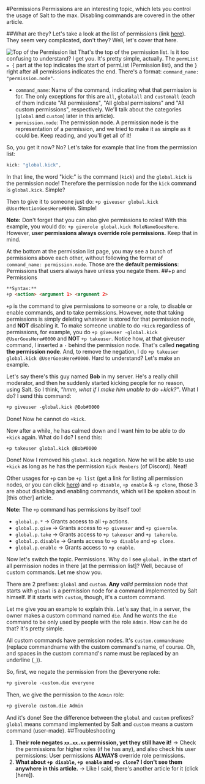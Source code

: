 #Permissions
Permissions are an interesting topic, which lets you control the usage of Salt to the max. Disabling commands are covered in the other article.

##What are they?
Let's take a look at the list of permissions (link [here](http://pastebin.com/e5UAqaib)).
They seem very complicated, don't they? Well, let's cover that here.

![Top of the Permission list](http://image.prntscr.com/image/c8922cf6959d45e397efda9be723f13a.png)
That's the top of the permission list. Is it too confusing to understand? I get you. It's pretty simple, actually. The `permList = {` part at the top indicates the start of permList (Permission list), and the `}` right after all permissions indicates the end. There's a format: `command_name: "permission.node"`.

- `command_name`: Name of the command, indicating what that permission is for. The only exceptions for this are `all`, `globalall` and `customall` (each of them indicate "All permissions", "All global permissions" and "All custom permissions", respectively. We'll talk about the categories (`global` and `custom`) later in this article).
- `permission.node`: The permission node. A permission node is the representation of a permission, and we tried to make it as simple as it could be. Keep reading, and you'll get all of it!

So, you get it now? No? Let's take for example that line from the permission list:
```js
kick: "global.kick",
```
In that line, the word "kick:" is the command (`kick`) and the `global.kick` is the permission node! Therefore the permission node for the `kick` command is `global.kick`. Simple?

Then to give it to someone just do: `+p giveuser global.kick @UserMentionGoesHere#0000`. Simple!

**Note:** Don't forget that you can also give permissions to roles! With this example, you would do: `+p giverole global.kick RoleNameGoesHere`. However, **user permissions always override role permissions.** Keep that in mind.

At the bottom at the permission list page, you may see a bunch of permissions above each other, without following the format of `command_name: permission.node`. Those are the **default permissions**: Permissions that users always have unless you negate them.
##+p and Permissions
```md
**Syntax:**
+p <action> <argument 1> <argument 2>
```
`+p` is the command to give permissions to someone or a role, to disable or enable commands, and to take permissions.
However, note that taking permissions is simply deleting whatever is stored for that permission node, and **NOT** disabling it. To make someone unable to do `+kick` regardless of permissions, for example, you do `+p giveuser -global.kick @UserGoesHere#0000` and **NOT** `+p takeuser`.  Notice how, at that giveuser command, I inserted a `-` behind the permission node. That's called **negating the permission node**. And, to remove the negation, I do `+p takeuser global.kick @UserGoesHere#0000`. Hard to understand? Let's make an example.

Let's say there's this guy named **Bob** in my server. He's a really chill moderator, and then he suddenly started kicking people for no reason, using Salt. So I think, _"hmm, what if I make him unable to do +kick?"_. What I do? I send this command:
```md
+p giveuser -global.kick @Bob#0000
```
Done! Now he cannot do `+kick`.

Now after a while, he has calmed down and I want him to be able to do `+kick` again. What do I do? I send this:
```md
+p takeuser global.kick @Bob#0000
```
Done! Now I removed his `global.kick` negation. Now he will be able to use `+kick` as long as he has the permission `Kick Members` (of Discord). Neat!

Other usages for `+p` can be `+p list` (get a link for listing all permission nodes, or you can click [here](http://pastebin.com/e5UAqaib)) and `+p disable`, `+p enable` & `+p clone`, those 3 are about disabling and enabling commands, which will be spoken about in [this other] article.

**Note:** The `+p` command has permissions by itself too!
- `global.p.*` -> Grants access to all `+p` actions.
- `global.p.give` -> Grants access to `+p giveuser` and `+p giverole`.
- `global.p.take` -> Grants access to `+p takeuser` and `+p takerole`.
- `global.p.disable` -> Grants access to `+p disable` and `+p clone`.
- `global.p.enable` -> Grants access to `+p enable`.

Now let's switch the topic. Permissions. Why do I see `global.` in the start of all permission nodes in there [at the permission list]? Well, because of custom commands. Let me show you.

There are 2 prefixes: `global` and `custom`. **Any** _valid_ permission node that starts with `global` is a permission node for a command implemented by Salt himself. If it starts with `custom`, though, it's a custom command.

Let me give you an example to explain this. Let's say that, in a server, the owner makes a custom command named `die`.  And he wants the `die` command to be only used by people with the role `Admin`. How can he do that? It's pretty simple.

All custom commands have permission nodes. It's `custom.commandname` (replace commandname with the custom command's name, of course. Oh, and spaces in the custom command's name must be replaced by an underline (`_`)).


So, first, we negate the permission from the @everyone role:
```md
+p giverole -custom.die everyone
```
Then, we give the permission to the `Admin`  role:
```md
+p giverole custom.die Admin
```
And it's done! See the difference between the `global` and `custom` prefixes? `global` means command implemented by Salt and `custom` means a custom command (user-made).
##Troubleshooting
1. **Their role negates `xx.xx.xx` permission, yet they still have it!** -> Check the permissions for higher roles (if he has any), and also check his user permissions: User permissions **ALWAYS** override role permissions.
2. **What about `+p disable`, `+p enable` and `+p clone`? I don't see them anywhere in this article.** -> Like I said, there's another article for it (click [here]).